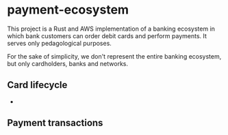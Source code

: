 # payment-ecosystem

This project is a Rust and AWS implementation of a banking ecosystem in which bank customers can order debit cards and perform payments. It serves only pedagological purposes.

For the sake of simplicity, we don't represent the entire banking ecosystem, but only cardholders, banks and networks.

## Card lifecycle

- 

## Payment transactions